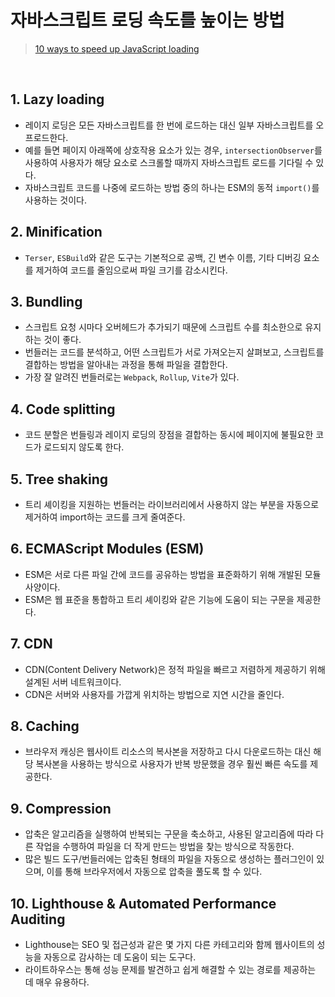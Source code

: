 # 자바스크립트 로딩 속도를 높이는 방법
> [10 ways to speed up JavaScript loading](https://byteofdev.com/posts/speed-up-javascript-loading/)

<br/>

## 1. Lazy loading
- 레이지 로딩은 모든 자바스크립트를 한 번에 로드하는 대신 일부 자바스크립트를 오프로드한다.
- 예를 들면 페이지 아래쪽에 상호작용 요소가 있는 경우, `intersectionObserver`를 사용하여 사용자가 해당 요소로 스크롤할 때까지 자바스크립트 로드를 기다릴 수 있다.
- 자바스크립트 코드를 나중에 로드하는 방법 중의 하나는 ESM의 동적 `import()`를 사용하는 것이다.

## 2. Minification
- `Terser`, `ESBuild`와 같은 도구는 기본적으로 공백, 긴 변수 이름, 기타 디버깅 요소를 제거하여 코드를 줄임으로써 파일 크기를 감소시킨다.

## 3. Bundling
- 스크립트 요청 시마다 오버헤드가 추가되기 때문에 스크립트 수를 최소한으로 유지하는 것이 좋다.
- 번들러는 코드를 분석하고, 어떤 스크립트가 서로 가져오는지 살펴보고, 스크립트를 결합하는 방법을 알아내는 과정을 통해 파일을 결합한다.
- 가장 잘 알려진 번들러로는 `Webpack`, `Rollup`, `Vite`가 있다.

## 4. Code splitting
- 코드 분할은 번들링과 레이지 로딩의 장점을 결합하는 동시에 페이지에 불필요한 코드가 로드되지 않도록 한다.

## 5. Tree shaking
- 트리 셰이킹을 지원하는 번들러는 라이브러리에서 사용하지 않는 부분을 자동으로 제거하여 import하는 코드를 크게 줄여준다.

## 6.  ECMAScript Modules (ESM)
- ESM은 서로 다른 파일 간에 코드를 공유하는 방법을 표준화하기 위해 개발된 모듈 사양이다.
- ESM은 웹 표준을 통합하고 트리 셰이킹와 같은 기능에 도움이 되는 구문을 제공한다.

## 7. CDN
- CDN(Content Delivery Network)은 정적 파일을 빠르고 저렴하게 제공하기 위해 설계된 서버 네트워크이다.
- CDN은 서버와 사용자를 가깝게 위치하는 방법으로 지연 시간을 줄인다.

## 8. Caching
- 브라우저 캐싱은 웹사이트 리소스의 복사본을 저장하고 다시 다운로드하는 대신 해당 복사본을 사용하는 방식으로 사용자가 반복 방문했을 경우 훨씬 빠른 속도를 제공한다.

## 9. Compression
- 압축은 알고리즘을 실행하여 반복되는 구문을 축소하고, 사용된 알고리즘에 따라 다른 작업을 수행하여 파일을 더 작게 만드는 방법을 찾는 방식으로 작동한다.
- 많은 빌드 도구/번들러에는 압축된 형태의 파일을 자동으로 생성하는 플러그인이 있으며, 이를 통해 브라우저에서 자동으로 압축을 풀도록 할 수 있다.

## 10. Lighthouse & Automated Performance Auditing
- Lighthouse는 SEO 및 접근성과 같은 몇 가지 다른 카테고리와 함께 웹사이트의 성능을 자동으로 감사하는 데 도움이 되는 도구다.
- 라이트하우스는 통해 성능 문제를 발견하고 쉽게 해결할 수 있는 경로를 제공하는 데 매우 유용하다.
